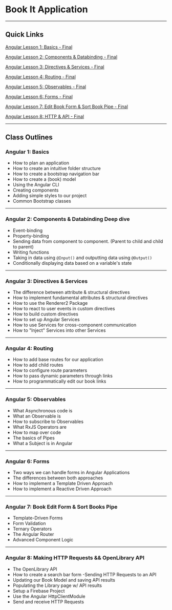 # Book It Application

---

## Quick Links

[Angular Lesson 1: Basics - Final](https://github.com/WilderDev/Book-It-Application--Codefi-Bootcamp/tree/Angular-1---basics---Final)

[Angular Lesson 2: Components & Databinding - Final](https://github.com/WilderDev/Book-It-Application--Codefi-Bootcamp/tree/Angular-2---components-%26-databinding---Final)

[Angular Lesson 3: Directives & Services - Final](https://github.com/WilderDev/Book-It-Application--Codefi-Bootcamp/tree/Angular-3---directives-%26-services---final)

[Angular Lesson 4: Routing - Final](https://github.com/WilderDev/Book-It-Application--Codefi-Bootcamp/tree/Angular-4---routing---final)

[Angular Lesson 5: Observables - Final](https://github.com/WilderDev/Book-It-Application--Codefi-Bootcamp/tree/Angular-5---observables---final)

[Angular Lesson 6: Forms - Final](https://github.com/WilderDev/Book-It-Application--Codefi-Bootcamp/tree/Angular-6---forms---final)

[Angular Lesson 7: Edit Book Form & Sort Book Pipe - Final](https://github.com/WilderDev/Book-It-Application--Codefi-Bootcamp/tree/Angular-7---edit-form-%26-sort-pipe---final)

[Angular Lesson 8: HTTP & API - Final](https://github.com/WilderDev/Book-It-Application--Codefi-Bootcamp/tree/Angular-8---http-api---final)

---

## Class Outlines

### Angular 1: Basics

- How to plan an application
- How to create an intuitive folder structure
- How to create a bootstrap navigation bar
- How to create a (book) model
- Using the Angular CLI
- Creating components
- Adding simple styles to our project
- Common Bootstrap classes



---


### Angular 2: Components & Databinding Deep dive

- Event-binding
- Property-binding
- Sending data from component to component. (Parent to child and child to parent)
- Writing functions
- Taking in data using `@Input()` and outputting data using `@Output()`
- Conditionally displaying data based on a variable's state

---


### Angular 3: Directives & Services

- The difference between attribute & structural directives
- How to implement fundamental attributes & structural directives
- How to use the Renderer2 Package
- How to react to user events in custom directives
- How to build custom directives
- How to set up Angular Services
- How to use Services for cross-component communication
- How to "Inject" Services into other Services

---

### Angular 4: Routing

- How to add base routes for our application
- How to add child routes
- How to configure route parameters
- How to pass dynamic parameters through links
- How to programmatically edit our book links

---

### Angular 5: Observables

- What Asynchronous code is
- What an Observable is
- How to subscribe to Observables
- What RxJS Operators are
- How to map over code
- The basics of Pipes
- What a Subject is in Angular

---

### Angular 6: Forms

- Two ways we can handle forms in Angular Applications
- The differences between both approaches
- How to implement a Template Driven Approach
- How to implement a Reactive Driven Approach

---

### Angular 7: Book Edit Form & Sort Books Pipe

- Template-Driven Forms
- Form Validation
- Ternary Operators
- The Angular Router
- Advanced Component Logic

---

### Angular 8: Making HTTP Requests && OpenLibrary API

- The OpenLibrary API
- How to create a search bar form
-Sending HTTP Requests to an API
- Updating our Book Model and saving API results
- Populating the Library page w/ API results
- Setup a Firebase Project
- Use the Angular HttpClientModule
- Send and receive HTTP Requests
